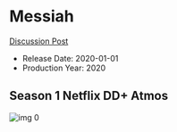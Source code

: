 # Messiah

[Discussion Post](https://www.avsforum.com/threads/bass-eq-for-filtered-movies.2995212/post-59048738)

* Release Date: 2020-01-01
* Production Year: 2020

## Season 1 Netflix DD+ Atmos

![img 0](https://i.imgur.com/2MVMcD7.jpg)

